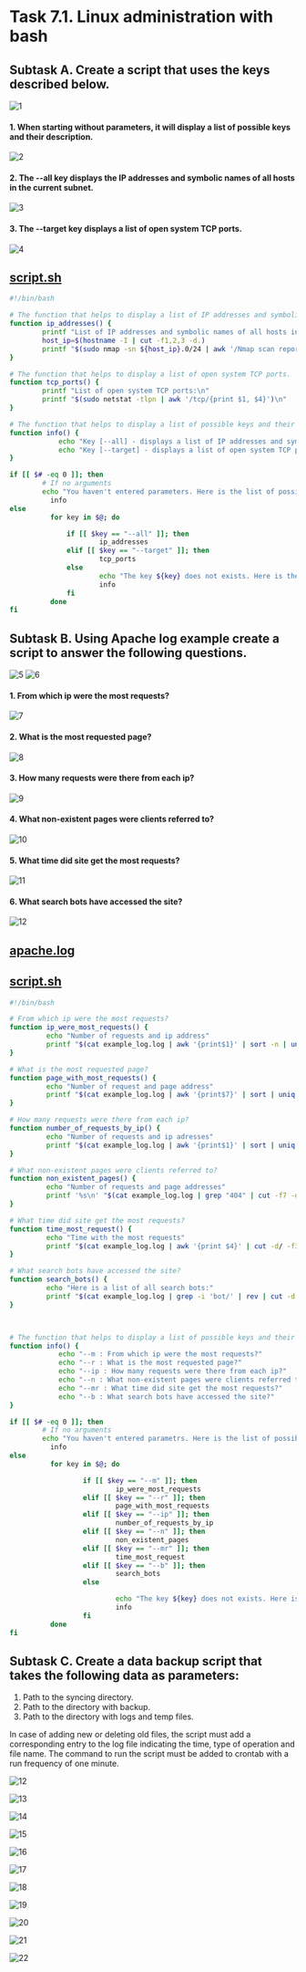 # Task 7.1. Linux administration with bash  

## Subtask A. Create a script that uses the keys described below.

![1](screenshots/1.png)

#### 1. When starting without parameters, it will display a list of possible keys and their description.

![2](screenshots/2.png)

#### 2. The --all key displays the IP addresses and symbolic names of all hosts in the current subnet.

![3](screenshots/3.png)

#### 3. The --target key displays a list of open system TCP ports.

![4](screenshots/4.png)  

## [script.sh](TaskA.script.sh)

```Bash
#!/bin/bash

# The function that helps to display a list of IP addresses and symbolic names of all hosts in the current subnet.
function ip_addresses() {
        printf "List of IP addresses and symbolic names of all hosts in the current subnet:\n"
        host_ip=$(hostname -I | cut -f1,2,3 -d.)
        printf "$(sudo nmap -sn ${host_ip}.0/24 | awk '/Nmap scan report for/{printf $5 "\t" $6;}/MAC Address:/{print " "substr($0, index($0,$4)) }')"
}

# The function that helps to display a list of open system TCP ports.
function tcp_ports() {
        printf "List of open system TCP ports:\n"
        printf "$(sudo netstat -tlpn | awk '/tcp/{print $1, $4}')\n"
}

# The function that helps to display a list of possible keys and their description.
function info() {
            echo "Key [--all] - displays a list of IP addresses and symbolic names of all hosts in the current subnet."
            echo "Key [--target] - displays a list of open system TCP ports."
}

if [[ $# -eq 0 ]]; then
        # If no arguments
        echo "You haven't entered parameters. Here is the list of possible:"
          info
else
          for key in $@; do

              if [[ $key == "--all" ]]; then
                      ip_addresses
              elif [[ $key == "--target" ]]; then
                      tcp_ports
              else
                      echo "The key ${key} does not exists. Here is the list of possible:"
                      info
              fi
          done
fi
```



## Subtask B. Using Apache log example create a script to answer the following questions.  

![5](screenshots/5.png)
![6](screenshots/6.png)

#### 1. From which ip were the most requests? 
![7](screenshots/7.png)
#### 2. What is the most requested page?
![8](screenshots/8.png)
#### 3. How many requests were there from each ip?
![9](screenshots/9.png)
#### 4. What non-existent pages were clients referred to?
![10](screenshots/10.png)
#### 5. What time did site get the most requests?
![11](screenshots/11.png)
#### 6. What search bots have accessed the site?
![12](screenshots/12.png)

## [apache.log](TaskB.script.sh)
## [script.sh](TaskB.script.sh)

```Bash
#!/bin/bash

# From which ip were the most requests?
function ip_were_most_requests() {
         echo "Number of reguests and ip address"
         printf "$(cat example_log.log | awk '{print$1}' | sort -n | uniq -c | sort -n | tail -1)\n"
}

# What is the most requested page?
function page_with_most_requests() {
         echo "Number of request and page address"
         printf "$(cat example_log.log | awk '{print$7}' | sort | uniq -c | sort -rn | head -n 1)\n"
}

# How many requests were there from each ip?
function number_of_requests_by_ip() {
         echo "Number of requests and ip adresses"
         printf "$(cat example_log.log | awk '{print$1}' | sort | uniq -c | sort -rn)\n"
}

# What non-existent pages were clients referred to?
function non_existent_pages() {
         echo "Number of requests and page addresses"
         printf '%s\n' "$(cat example_log.log | grep "404" | cut -f7 -d' ' | sort | uniq -c | sort -rn)\n"
}

# What time did site get the most requests?
function time_most_request() {
         echo "Time with the most requests"
         printf "$(cat example_log.log | awk '{print $4}' | cut -d/ -f3 | cut -d: -f2,3,4 | uniq -c | sort -n | tail -1)\n"
}

# What search bots have accessed the site?
function search_bots() {
         echo "Here is a list of all search bots:"
         printf "$(cat example_log.log | grep -i 'bot/' | rev | cut -d' ' -f2 | rev | cut -d';' -f1 | sort | uniq)\n"
}



# The function that helps to display a list of possible keys and their description.
function info() {
            echo "--m : From which ip were the most requests?"
            echo "--r : What is the most requested page?"
            echo "--ip : How many requests were there from each ip?"
            echo "--n : What non-existent pages were clients referred to?"
            echo "--mr : What time did site get the most requests?"
            echo "--b : What search bots have accessed the site?"
}

if [[ $# -eq 0 ]]; then
        # If no arguments
        echo "You haven't entered parametrs. Here is the list of possible."
          info
else
          for key in $@; do

                  if [[ $key == "--m" ]]; then
                          ip_were_most_requests
                  elif [[ $key == "--r" ]]; then
                          page_with_most_requests
                  elif [[ $key == "--ip" ]]; then
                          number_of_requests_by_ip
                  elif [[ $key == "--n" ]]; then
                          non_existent_pages
                  elif [[ $key == "--mr" ]]; then
                          time_most_request
                  elif [[ $key == "--b" ]]; then
                          search_bots
                  else

                          echo "The key ${key} does not exists. Here is the list of possible:"
                          info
                  fi
          done
fi
```

## Subtask C. Create a data backup script that takes the following data as parameters:

1. Path to the syncing directory.
2. Path to the directory with backup.
3. Path to the directory with logs and temp files.

In case of adding new or deleting old files, the script must add a corresponding entry to the log file indicating the time, type of operation and file name. 
The command to run the script must be added to crontab with a run frequency of one minute.

![12](screenshots/12.png)  

![13](screenshots/13.png)  

![14](screenshots/14.png)

![15](screenshots/15.png)

![16](screenshots/16.png)

![17](screenshots/17.png)

![18](screenshots/18.png)

![19](screenshots/19.png)

![20](screenshots/20.png)

![21](screenshots/21.png)

![22](screenshots/22.png)


